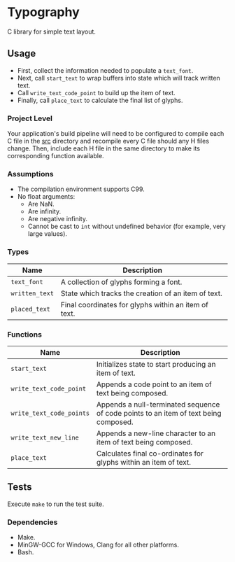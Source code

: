 # Typography

C library for simple text layout.

## Usage

- First, collect the information needed to populate a `text_font`.
- Next, call `start_text` to wrap buffers into state which will track written
  text.
- Call `write_text_code_point` to build up the item of text.
- Finally, call `place_text` to calculate the final list of glyphs.

### Project Level

Your application's build pipeline will need to be configured to compile each C
file in the [src](./src) directory and recompile every C file should any H files
change.  Then, include each H file in the same directory to make its
corresponding function available.

### Assumptions

- The compilation environment supports C99.
- No float arguments:
  - Are NaN.
  - Are infinity.
  - Are negative infinity.
  - Cannot be cast to `int` without undefined behavior (for example, very large
    values).

### Types

| Name           | Description                                          |
| -------------- | ---------------------------------------------------- |
| `text_font`    | A collection of glyphs forming a font.               |
| `written_text` | State which tracks the creation of an item of text.  |
| `placed_text`  | Final coordinates for glyphs within an item of text. |

### Functions

| Name                     | Description                                                                          |
| ------------------------ | ------------------------------------------------------------------------------------ |
| `start_text`             | Initializes state to start producing an item of text.                                |
| `write_text_code_point`  | Appends a code point to an item of text being composed.                              |
| `write_text_code_points` | Appends a null-terminated sequence of code points to an item of text being composed. |
| `write_text_new_line`    | Appends a new-line character to an item of text being composed.                      |
| `place_text`             | Calculates final co-ordinates for glyphs within an item of text.                     |

## Tests

Execute `make` to run the test suite.

### Dependencies

- Make.
- MinGW-GCC for Windows, Clang for all other platforms.
- Bash.
